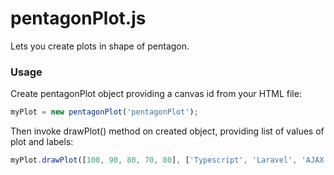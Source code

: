 # pentagonPlot.js
Lets you create plots in shape of pentagon.

### Usage
Create pentagonPlot object providing a canvas id from your HTML file:
```js
myPlot = new pentagonPlot('pentagonPlot');
```
Then invoke drawPlot() method on created object, providing list of values of plot and labels:
```js
myPlot.drawPlot([100, 90, 80, 70, 80], ['Typescript', 'Laravel', 'AJAX', 'Python', 'Haskell']);
```
